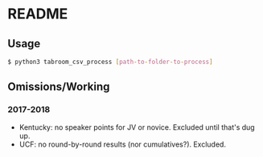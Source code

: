 # README

## Usage

```bash
$ python3 tabroom_csv_process [path-to-folder-to-process]
```

## Omissions/Working

### 2017-2018
- Kentucky: no speaker points for JV or novice. Excluded until that's dug up.
- UCF: no round-by-round results (nor cumulatives?). Excluded.
